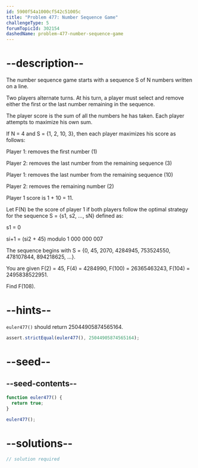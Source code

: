 ```yaml
---
id: 5900f54a1000cf542c51005c
title: "Problem 477: Number Sequence Game"
challengeType: 5
forumTopicId: 302154
dashedName: problem-477-number-sequence-game
---
```


# --description--

The number sequence game starts with a sequence S of N numbers written on a line.

Two players alternate turns. At his turn, a player must select and remove either the first or the last number remaining in the sequence.

The player score is the sum of all the numbers he has taken. Each player attempts to maximize his own sum.

If N = 4 and S = {1, 2, 10, 3}, then each player maximizes his score as follows:

Player 1: removes the first number (1)

Player 2: removes the last number from the remaining sequence (3)

Player 1: removes the last number from the remaining sequence (10)

Player 2: removes the remaining number (2)

Player 1 score is 1 + 10 = 11.

Let F(N) be the score of player 1 if both players follow the optimal strategy for the sequence S = {s1, s2, ..., sN} defined as:

s1 = 0

si+1 = (si2 + 45) modulo 1 000 000 007

The sequence begins with S = {0, 45, 2070, 4284945, 753524550, 478107844, 894218625, ...}.

You are given F(2) = 45, F(4) = 4284990, F(100) = 26365463243, F(104) = 2495838522951.

Find F(108).

# --hints--

`euler477()` should return 25044905874565164.

```js
assert.strictEqual(euler477(), 25044905874565164);
```

# --seed--

## --seed-contents--

```js
function euler477() {
  return true;
}

euler477();
```

# --solutions--

```js
// solution required
```
